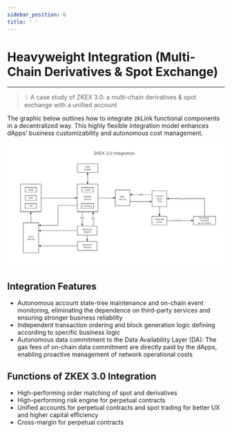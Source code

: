 ```yaml
---
sidebar_position: 6
title: ' '
---
```


# Heavyweight Integration (Multi-Chain Derivatives & Spot Exchange)

***

> 💡 A case study of ZKEX 3.0: a multi-chain derivatives & spot exchange with a unified account

The graphic below outlines how to integrate zkLink functional components in a decentralized way. This highly flexible integration model enhances dApps’ business customizability and autonomous cost management.

![ZKEX 3.0 Integration](../img/zkex3integration.png)

## Integration Features

* Autonomous account state-tree maintenance and on-chain event monitoring, eliminating the dependence on third-party services and ensuring stronger business reliability
* Independent transaction ordering and block generation logic defining according to specific business logic
* Autonomous data commitment to the Data Availability Layer (DA): The gas fees of on-chain data commitment are directly paid by the dApps, enabling proactive management of network operational costs

## Functions of ZKEX 3.0 Integration

* High-performing order matching of spot and derivatives
* High-performing risk engine for perpetual contracts
* Unified accounts for perpetual contracts and spot trading for better UX and higher capital efficiency
* Cross-margin for perpetual contracts
